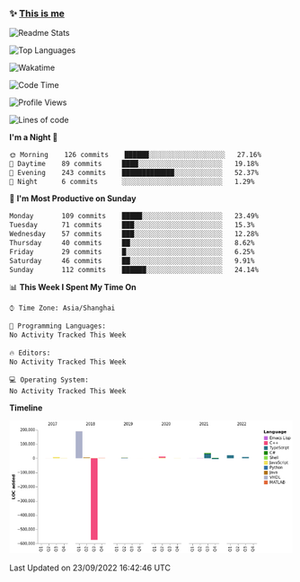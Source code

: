 <!--

**icyzeroice/icyzeroice** is a ✨ _special_ ✨ repository because its `README.md` (this file) appears on your GitHub profile.

Here are some ideas to get you started:

- 🔭 I’m currently working on ...
- 🌱 I’m currently learning ...
- 👯 I’m looking to collaborate on ...
- 🤔 I’m looking for help with ...
- 💬 Ask me about ...
- 📫 How to reach me: ...
- 😄 Pronouns: ...
- ⚡ Fun fact: ...

-->

### ✨ [This is me](https://shakugan.fandom.com/wiki/Serment)

![Readme Stats](https://github-readme-stats.vercel.app/api?username=icyzeroice)

![Top Languages](https://github-readme-stats.vercel.app/api/top-langs/?username=icyzeroice&exclude_repo=scutie2015-digimon&layout=compact&langs_count=5)

![Wakatime](https://github-readme-stats.vercel.app/api/wakatime?username=icyzeroice)

<!--START_SECTION:waka-->
![Code Time](http://img.shields.io/badge/Code%20Time-906%20hrs%204%20mins-blue)

![Profile Views](http://img.shields.io/badge/Profile%20Views-0-blue)

![Lines of code](https://img.shields.io/badge/From%20Hello%20World%20I%27ve%20Written--285%20Thousand%20lines%20of%20code-blue)

**I'm a Night 🦉** 

```text
🌞 Morning    126 commits    ██████░░░░░░░░░░░░░░░░░░░   27.16% 
🌆 Daytime    89 commits     ████░░░░░░░░░░░░░░░░░░░░░   19.18% 
🌃 Evening    243 commits    █████████████░░░░░░░░░░░░   52.37% 
🌙 Night      6 commits      ░░░░░░░░░░░░░░░░░░░░░░░░░   1.29%

```
📅 **I'm Most Productive on Sunday** 

```text
Monday       109 commits    █████░░░░░░░░░░░░░░░░░░░░   23.49% 
Tuesday      71 commits     ███░░░░░░░░░░░░░░░░░░░░░░   15.3% 
Wednesday    57 commits     ███░░░░░░░░░░░░░░░░░░░░░░   12.28% 
Thursday     40 commits     ██░░░░░░░░░░░░░░░░░░░░░░░   8.62% 
Friday       29 commits     █░░░░░░░░░░░░░░░░░░░░░░░░   6.25% 
Saturday     46 commits     ██░░░░░░░░░░░░░░░░░░░░░░░   9.91% 
Sunday       112 commits    ██████░░░░░░░░░░░░░░░░░░░   24.14%

```


📊 **This Week I Spent My Time On** 

```text
⌚︎ Time Zone: Asia/Shanghai

💬 Programming Languages: 
No Activity Tracked This Week

🔥 Editors: 
No Activity Tracked This Week

💻 Operating System: 
No Activity Tracked This Week

```

**Timeline**

![Chart not found](https://raw.githubusercontent.com/icyzeroice/icyzeroice/main/charts/bar_graph.png) 


 Last Updated on 23/09/2022 16:42:46 UTC
<!--END_SECTION:waka-->

<!--

### Related
- https://github.com/abhisheknaiidu/awesome-github-profile-readme
- https://github.com/coderjojo/creative-profile-readme
- https://github.com/elangosundar/awesome-README-templates
- https://github.com/durgeshsamariya/awesome-github-profile-readme-templates
- https://github.com/anmol098/waka-readme-stats

-->
